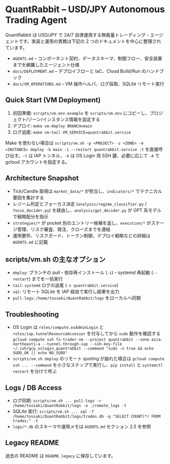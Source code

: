# QuantRabbit – USD/JPY Autonomous Trading Agent

QuantRabbit は USD/JPY で 24/7 自律運用する無裁量トレーディング・エージェントです。実装と運用の責務は下記の 2 つのドキュメントを中心に整理されています。

- `AGENTS.md` – コンポーネント契約、データスキーマ、制御フロー、安全装置までを網羅したエージェント仕様
- `docs/DEPLOYMENT.md` – デプロイフローと IaC、Cloud Build/Run のハンドブック
- `docs/VM_OPERATIONS.md` – VM 操作ヘルパ、ログ採取、SQLite リモート実行

## Quick Start (VM Deployment)
1. 初回準備: `scripts/vm.env.example` を `scripts/vm.env` にコピーし、プロジェクト/ゾーン/インスタンス情報を設定する
2. デプロイ: `make vm-deploy BRANCH=main`
3. ログ追尾: `make vm-tail VM_SERVICE=quantrabbit.service`

Make を使わない場合は `scripts/vm.sh -p <PROJECT> -z <ZONE> -m <INSTANCE> deploy -b main -i --restart quantrabbit.service -t` を直接呼び出す。`-t` は IAP トンネル、`-k` は OS Login 用 SSH 鍵、必要に応じて `-A` で gcloud アカウントを指定する。

## Architecture Snapshot
- Tick/Candle 取得は `market_data/*` が担当し、`indicators/*` でテクニカル要因を集計する
- レジーム判定とフォーカス決定 (`analysis/regime_classifier.py` / `focus_decider.py`) を経由し、`analysis/gpt_decider.py` が GPT 系モデルで戦略配分を指示
- `strategies/*` が pocket 別のエントリー候補を返し、`execution/*` がステージ管理、リスク審査、発注、クローズまでを連結
- 運用要件、リスクガード、トークン制御、デプロイ戦略などの詳細は `AGENTS.md` に記載

## scripts/vm.sh の主なオプション
- `deploy`: ブランチの pull・依存再インストール (`-i`)・systemd 再起動 (`--restart`) までを一括実行
- `tail`: `systemd` ログの追尾 (`-s quantrabbit.service`)
- `sql`: リモート SQLite を IAP 経由で実行し結果を出力
- `pull-logs`: `/home/tossaki/QuantRabbit/logs` をローカルへ同期

## Troubleshooting
- OS Login は `roles/compute.osAdminLogin` と `roles/iap.tunnelResourceAccessor` を付与してから `sudo` 動作を確認する  
  `gcloud compute ssh fx-trader-vm --project quantrabbit --zone asia-northeast1-a --tunnel-through-iap --ssh-key-file ~/.ssh/gcp_oslogin_quantrabbit --command "sudo -n true && echo SUDO_OK || echo NO_SUDO"`
- `scripts/vm.sh deploy` のリモート quoting が崩れた場合は `gcloud compute ssh ... --command` を小さなステップで実行し、`pip install` と `systemctl restart` を分けて呼ぶ

## Logs / DB Access
- ログ同期: `scripts/vm.sh ... pull-logs -r /home/tossaki/QuantRabbit/logs -o ./remote_logs -t`
- SQLite 実行: `scripts/vm.sh ... sql -f /home/tossaki/QuantRabbit/logs/trades.db -q "SELECT COUNT(*) FROM trades;" -t`
- `logs/*.db` のスキーマや運用メモは `AGENTS.md` セクション 2.5 を参照

## Legacy README
過去の README は `README.legacy` に保存しています。
